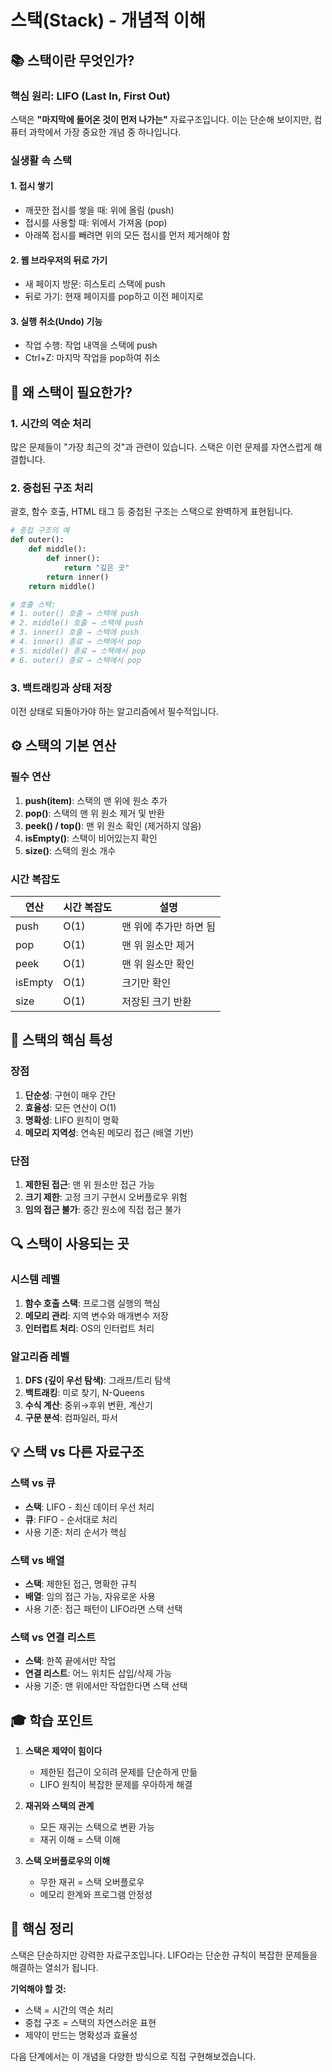 # 스택(Stack) - 개념적 이해

## 📚 스택이란 무엇인가?

### 핵심 원리: LIFO (Last In, First Out)
스택은 **"마지막에 들어온 것이 먼저 나가는"** 자료구조입니다. 이는 단순해 보이지만, 컴퓨터 과학에서 가장 중요한 개념 중 하나입니다.

### 실생활 속 스택

#### 1. 접시 쌓기
- 깨끗한 접시를 쌓을 때: 위에 올림 (push)
- 접시를 사용할 때: 위에서 가져옴 (pop)
- 아래쪽 접시를 빼려면 위의 모든 접시를 먼저 제거해야 함

#### 2. 웹 브라우저의 뒤로 가기
- 새 페이지 방문: 히스토리 스택에 push
- 뒤로 가기: 현재 페이지를 pop하고 이전 페이지로

#### 3. 실행 취소(Undo) 기능
- 작업 수행: 작업 내역을 스택에 push
- Ctrl+Z: 마지막 작업을 pop하여 취소

## 🤔 왜 스택이 필요한가?

### 1. **시간의 역순 처리**
많은 문제들이 "가장 최근의 것"과 관련이 있습니다. 스택은 이런 문제를 자연스럽게 해결합니다.

### 2. **중첩된 구조 처리**
괄호, 함수 호출, HTML 태그 등 중첩된 구조는 스택으로 완벽하게 표현됩니다.

```python
# 중첩 구조의 예
def outer():
    def middle():
        def inner():
            return "깊은 곳"
        return inner()
    return middle()

# 호출 스택:
# 1. outer() 호출 → 스택에 push
# 2. middle() 호출 → 스택에 push  
# 3. inner() 호출 → 스택에 push
# 4. inner() 종료 → 스택에서 pop
# 5. middle() 종료 → 스택에서 pop
# 6. outer() 종료 → 스택에서 pop
```

### 3. **백트래킹과 상태 저장**
이전 상태로 되돌아가야 하는 알고리즘에서 필수적입니다.

## ⚙️ 스택의 기본 연산

### 필수 연산
1. **push(item)**: 스택의 맨 위에 원소 추가
2. **pop()**: 스택의 맨 위 원소 제거 및 반환
3. **peek() / top()**: 맨 위 원소 확인 (제거하지 않음)
4. **isEmpty()**: 스택이 비어있는지 확인
5. **size()**: 스택의 원소 개수

### 시간 복잡도
| 연산 | 시간 복잡도 | 설명 |
|------|------------|------|
| push | O(1) | 맨 위에 추가만 하면 됨 |
| pop | O(1) | 맨 위 원소만 제거 |
| peek | O(1) | 맨 위 원소만 확인 |
| isEmpty | O(1) | 크기만 확인 |
| size | O(1) | 저장된 크기 반환 |

## 🎯 스택의 핵심 특성

### 장점
1. **단순성**: 구현이 매우 간단
2. **효율성**: 모든 연산이 O(1)
3. **명확성**: LIFO 원칙이 명확
4. **메모리 지역성**: 연속된 메모리 접근 (배열 기반)

### 단점
1. **제한된 접근**: 맨 위 원소만 접근 가능
2. **크기 제한**: 고정 크기 구현시 오버플로우 위험
3. **임의 접근 불가**: 중간 원소에 직접 접근 불가

## 🔍 스택이 사용되는 곳

### 시스템 레벨
1. **함수 호출 스택**: 프로그램 실행의 핵심
2. **메모리 관리**: 지역 변수와 매개변수 저장
3. **인터럽트 처리**: OS의 인터럽트 처리

### 알고리즘 레벨
1. **DFS (깊이 우선 탐색)**: 그래프/트리 탐색
2. **백트래킹**: 미로 찾기, N-Queens
3. **수식 계산**: 중위→후위 변환, 계산기
4. **구문 분석**: 컴파일러, 파서

## 💡 스택 vs 다른 자료구조

### 스택 vs 큐
- **스택**: LIFO - 최신 데이터 우선 처리
- **큐**: FIFO - 순서대로 처리
- 사용 기준: 처리 순서가 핵심

### 스택 vs 배열
- **스택**: 제한된 접근, 명확한 규칙
- **배열**: 임의 접근 가능, 자유로운 사용
- 사용 기준: 접근 패턴이 LIFO라면 스택 선택

### 스택 vs 연결 리스트
- **스택**: 한쪽 끝에서만 작업
- **연결 리스트**: 어느 위치든 삽입/삭제 가능
- 사용 기준: 맨 위에서만 작업한다면 스택 선택

## 🎓 학습 포인트

1. **스택은 제약이 힘이다**
   - 제한된 접근이 오히려 문제를 단순하게 만듦
   - LIFO 원칙이 복잡한 문제를 우아하게 해결

2. **재귀와 스택의 관계**
   - 모든 재귀는 스택으로 변환 가능
   - 재귀 이해 = 스택 이해

3. **스택 오버플로우의 이해**
   - 무한 재귀 = 스택 오버플로우
   - 메모리 한계와 프로그램 안정성

## 📝 핵심 정리

스택은 단순하지만 강력한 자료구조입니다. LIFO라는 단순한 규칙이 복잡한 문제들을 해결하는 열쇠가 됩니다. 

**기억해야 할 것:**
- 스택 = 시간의 역순 처리
- 중첩 구조 = 스택의 자연스러운 표현
- 제약이 만드는 명확성과 효율성

다음 단계에서는 이 개념을 다양한 방식으로 직접 구현해보겠습니다.